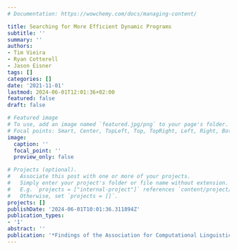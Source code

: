 ```yaml
---
# Documentation: https://wowchemy.com/docs/managing-content/

title: Searching for More Efficient Dynamic Programs
subtitle: ''
summary: ''
authors:
- Tim Vieira
- Ryan Cotterell
- Jason Eisner
tags: []
categories: []
date: '2021-11-01'
lastmod: 2024-06-01T12:01:36+02:00
featured: false
draft: false

# Featured image
# To use, add an image named `featured.jpg/png` to your page's folder.
# Focal points: Smart, Center, TopLeft, Top, TopRight, Left, Right, BottomLeft, Bottom, BottomRight.
image:
  caption: ''
  focal_point: ''
  preview_only: false

# Projects (optional).
#   Associate this post with one or more of your projects.
#   Simply enter your project's folder or file name without extension.
#   E.g. `projects = ["internal-project"]` references `content/project/deep-learning/index.md`.
#   Otherwise, set `projects = []`.
projects: []
publishDate: '2024-06-01T10:01:36.311894Z'
publication_types:
- '1'
abstract: ''
publication: '*Findings of the Association for Computational Linguistics: EMNLP 2021*'
---
```

